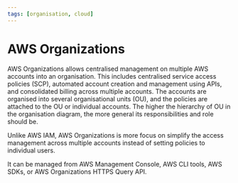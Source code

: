 ```yaml
---
tags: [organisation, cloud]
---
```


# AWS Organizations

AWS Organizations allows centralised management on multiple AWS accounts into an
organisation. This includes centralised service access policies (SCP), automated
account creation and management using APIs, and consolidated billing across
multiple accounts. The accounts are organised into several organisational units
(OU), and the policies are attached to the OU or individual accounts. The higher
the hierarchy of OU in the organisation diagram, the more general its
responsibilities and role should be.

Unlike AWS IAM, AWS Organizations is more focus on simplify the access
management across multiple accounts instead of setting policies to individual
users.

It can be managed from AWS Management Console, AWS CLI tools, AWS SDKs, or AWS
Organizations HTTPS Query API.
